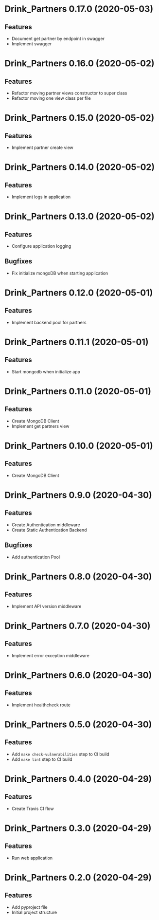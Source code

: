 Drink_Partners 0.17.0 (2020-05-03)
==================================

Features
--------

- Document get partner by endpoint in swagger
- Implement swagger


Drink_Partners 0.16.0 (2020-05-02)
==================================

Features
--------

- Refactor moving partner views constructor to super class
- Refactor moving one view class per file


Drink_Partners 0.15.0 (2020-05-02)
==================================

Features
--------

- Implement partner create view


Drink_Partners 0.14.0 (2020-05-02)
==================================

Features
--------

- Implement logs in application


Drink_Partners 0.13.0 (2020-05-02)
==================================

Features
--------

- Configure application logging


Bugfixes
--------

- Fix initialize mongoDB when starting application


Drink_Partners 0.12.0 (2020-05-01)
==================================

Features
--------

- Implement backend pool for partners


Drink_Partners 0.11.1 (2020-05-01)
==================================

Features
--------

- Start mongodb when initialize app


Drink_Partners 0.11.0 (2020-05-01)
==================================

Features
--------

- Create MongoDB Client
- Implement get partners view


Drink_Partners 0.10.0 (2020-05-01)
==================================

Features
--------

- Create MongoDB Client


Drink_Partners 0.9.0 (2020-04-30)
=================================

Features
--------

- Create Authentication middleware
- Create Static Authentication Backend


Bugfixes
--------

- Add authentication Pool


Drink_Partners 0.8.0 (2020-04-30)
=================================

Features
--------

- Implement API version middleware


Drink_Partners 0.7.0 (2020-04-30)
=================================

Features
--------

- Implement error exception middleware


Drink_Partners 0.6.0 (2020-04-30)
=================================

Features
--------

- Implement healthcheck route


Drink_Partners 0.5.0 (2020-04-30)
=================================

Features
--------

- Add `make check-vulnerabilities` step to CI build
- Add `make lint` step to CI build


Drink_Partners 0.4.0 (2020-04-29)
=================================

Features
--------

- Create Travis CI flow


Drink_Partners 0.3.0 (2020-04-29)
=================================

Features
--------

- Run web application


Drink_Partners 0.2.0 (2020-04-29)
=================================

Features
--------

- Add pyproject file
- Initial project structure
